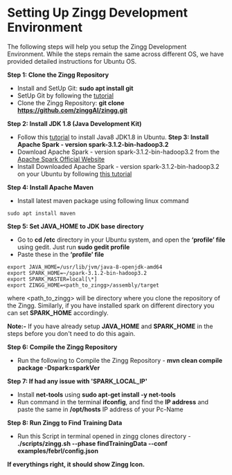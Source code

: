 # Setting Up Zingg Development Environment
The following steps will help you setup the Zingg Development Environment. While the steps remain the same across different OS, we have provided detailed instructions for Ubuntu OS. 

**Step 1: Clone the Zingg Repository**
* Install and SetUp Git: **sudo apt install git**
* SetUp Git by following the [tutorial](https://www.digitalocean.com/community/tutorials/how-to-install-git-on-ubuntu-20-04)
* Clone the Zingg Repository: **git clone https://github.com/zinggAI/zingg.git**

**Step 2: Install JDK 1.8 (Java Development Kit)**
* Follow this [tutorial](https://linuxize.com/post/install-java-on-ubuntu-20-04/) to install Java8 JDK1.8 in Ubuntu.
**Step 3: Install Apache Spark - version spark-3.1.2-bin-hadoop3.2**
* Download Apache Spark - version spark-3.1.2-bin-hadoop3.2 from the [Apache Spark Official Website](https://spark.apache.org/downloads.html)
* Install Downloaded Apache Spark - version spark-3.1.2-bin-hadoop3.2 on your Ubuntu by following [this tutorial](https://computingforgeeks.com/how-to-install-apache-spark-on-ubuntu-debian/)

**Step 4: Install Apache Maven**
* Install latest maven package using following linux command
```
sudo apt install maven
```

**Step 5: Set JAVA_HOME to JDK base directory**
* Go to **cd /etc** directory in your Ubuntu system, and open the **‘profile’ file** using gedit. Just run **sudo gedit profile**
* Paste these in the **‘profile’ file** 
```
export JAVA_HOME=/usr/lib/jvm/java-8-openjdk-amd64
export SPARK_HOME=~/spark-3.1.2-bin-hadoop3.2
export SPARK_MASTER=local[\*]
export ZINGG_HOME=<path_to_zingg>/assembly/target
```
where <path_to_zingg> will be directory where you clone the repository of the Zingg. Similarly, if you have installed spark on different directory you can set **SPARK_HOME** accordingly.


**Note:-** If you have already setup **JAVA_HOME** and **SPARK_HOME** in the steps before you don't need to do this again.

**Step 6: Compile the Zingg Repository**
* Run the following to Compile the Zingg Repository - **mvn clean compile package -Dspark=sparkVer**

**Step 7: If had any issue with 'SPARK_LOCAL_IP'**
* Install **net-tools** using **sudo apt-get install -y net-tools**
* Run command in the terminal **ifconfig**, and find the **IP address** and paste the same in **/opt/hosts** IP address of your Pc-Name

**Step 8: Run Zingg to Find Training Data**
* Run this Script in terminal opened in zingg clones directory - **./scripts/zingg.sh --phase findTrainingData --conf examples/febrl/config.json**

**If everythings right, it should show Zingg Icon.**

